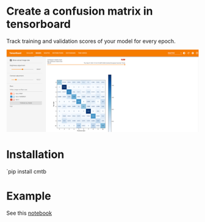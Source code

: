 # Create a confusion matrix in tensorboard

Track training and validation scores of your model for every epoch.

![](images/train_cm.png)

# Installation

`pip install cmtb

# Example 

See this [notebook](https://colab.research.google.com/drive/1KEc38Hiusb85GAoBjxQfoHy95xs8KVLP?usp=sharing)
